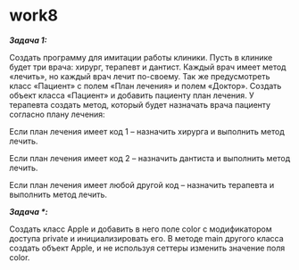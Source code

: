 # work8


**_Задача 1:_**

Создать программу для имитации работы клиники. Пусть в клинике будет три врача:
хирург, терапевт и дантист. Каждый врач имеет метод «лечить», но каждый врач лечит
по-своему. Так же предусмотреть класс «Пациент» с полем «План лечения» и полем
«Доктор». Создать объект класса «Пациент» и добавить пациенту план лечения. У
терапевта создать метод, который будет назначать врача пациенту согласно плану
лечения:

Если план лечения имеет код 1 – назначить хирурга и выполнить метод лечить.

Если план лечения имеет код 2 – назначить дантиста и выполнить метод лечить.

Если план лечения имеет любой другой код – назначить терапевта и выполнить метод
лечить.



**_Задача *:_**

Создать класс Apple и добавить в него поле color с модификатором доступа private и
инициализировать его. В методе main другого класса создать объект Apple, и не
используя сеттеры изменить значение поля color.